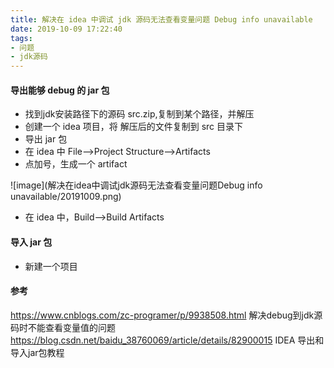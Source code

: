 ```yaml
---
title: 解决在 idea 中调试 jdk 源码无法查看变量问题 Debug info unavailable
date: 2019-10-09 17:22:40
tags:
- 问题
- jdk源码
---
```



#### 导出能够 debug 的 jar 包
- 找到jdk安装路径下的源码 src.zip,复制到某个路径，并解压
- 创建一个 idea 项目，将 解压后的文件复制到 src 目录下
- 导出 jar 包
- 在 idea 中 File-->Project Structure-->Artifacts
- 点加号，生成一个 artifact

![image](解决在idea中调试jdk源码无法查看变量问题Debug info unavailable/20191009.png)

- 在 idea 中，Build-->Build Artifacts


#### 导入 jar 包

- 新建一个项目

#### 参考
https://www.cnblogs.com/zc-programer/p/9938508.html 解决debug到jdk源码时不能查看变量值的问题
https://blog.csdn.net/baidu_38760069/article/details/82900015 IDEA 导出和导入jar包教程
